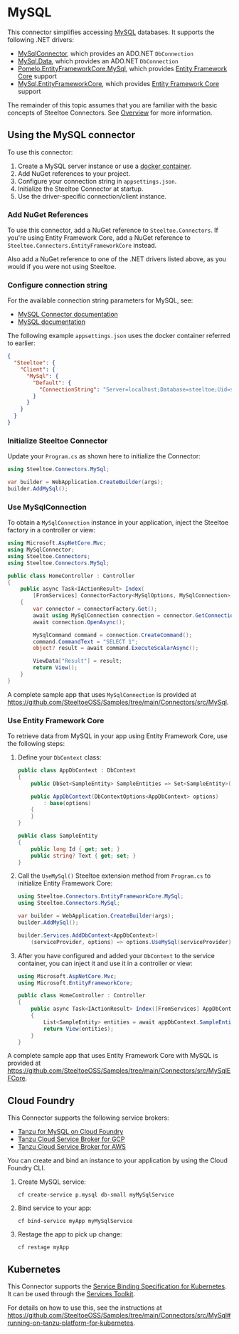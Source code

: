 # MySQL

This connector simplifies accessing [MySQL](https://www.mysql.com/) databases.
It supports the following .NET drivers:

- [MySqlConnector](https://www.nuget.org/packages/MySqlConnector), which provides an ADO.NET `DbConnection`
- [MySql.Data](https://www.nuget.org/packages/MySql.Data), which provides an ADO.NET `DbConnection`
- [Pomelo.EntityFrameworkCore.MySql](https://www.nuget.org/packages/Pomelo.EntityFrameworkCore.MySql), which provides [Entity Framework Core](https://learn.microsoft.com/ef/core) support
- [MySql.EntityFrameworkCore](https://www.nuget.org/packages/MySql.EntityFrameworkCore), which provides [Entity Framework Core](https://learn.microsoft.com/ef/core) support

The remainder of this topic assumes that you are familiar with the basic concepts of Steeltoe Connectors. See [Overview](./usage.md) for more information.

## Using the MySQL connector

To use this connector:

1. Create a MySQL server instance or use a [docker container](https://github.com/SteeltoeOSS/Samples/blob/main/CommonTasks.md#mysql).
1. Add NuGet references to your project.
1. Configure your connection string in `appsettings.json`.
1. Initialize the Steeltoe Connector at startup.
1. Use the driver-specific connection/client instance.

### Add NuGet References

To use this connector, add a NuGet reference to `Steeltoe.Connectors`.
If you're using Entity Framework Core, add a NuGet reference to `Steeltoe.Connectors.EntityFrameworkCore` instead.

Also add a NuGet reference to one of the .NET drivers listed above, as you would if you were not using Steeltoe.

### Configure connection string

For the available connection string parameters for MySQL, see:

* [MySQL Connector documentation](https://mysqlconnector.net/connection-options/)
* [MySQL documentation](https://dev.mysql.com/doc/refman/8.0/en/connecting-using-uri-or-key-value-pairs.html#connection-parameters-base)

The following example `appsettings.json` uses the docker container referred to earlier:

```json
{
  "Steeltoe": {
    "Client": {
      "MySql": {
        "Default": {
          "ConnectionString": "Server=localhost;Database=steeltoe;Uid=steeltoe;Pwd=steeltoe"
        }
      }
    }
  }
}
```

### Initialize Steeltoe Connector

Update your `Program.cs` as shown here to initialize the Connector:

```csharp
using Steeltoe.Connectors.MySql;

var builder = WebApplication.CreateBuilder(args);
builder.AddMySql();
```

### Use MySqlConnection

To obtain a `MySqlConnection` instance in your application, inject the Steeltoe factory in a controller or view:

```csharp
using Microsoft.AspNetCore.Mvc;
using MySqlConnector;
using Steeltoe.Connectors;
using Steeltoe.Connectors.MySql;

public class HomeController : Controller
{
    public async Task<IActionResult> Index(
        [FromServices] ConnectorFactory<MySqlOptions, MySqlConnection> connectorFactory)
    {
        var connector = connectorFactory.Get();
        await using MySqlConnection connection = connector.GetConnection();
        await connection.OpenAsync();

        MySqlCommand command = connection.CreateCommand();
        command.CommandText = "SELECT 1";
        object? result = await command.ExecuteScalarAsync();

        ViewData["Result"] = result;
        return View();
    }
}
```

A complete sample app that uses `MySqlConnection` is provided at https://github.com/SteeltoeOSS/Samples/tree/main/Connectors/src/MySql.

### Use Entity Framework Core

To retrieve data from MySQL in your app using Entity Framework Core, use the following steps:

1. Define your `DbContext` class:

    ```csharp
    public class AppDbContext : DbContext
    {
        public DbSet<SampleEntity> SampleEntities => Set<SampleEntity>();

        public AppDbContext(DbContextOptions<AppDbContext> options)
            : base(options)
        {
        }
    }

    public class SampleEntity
    {
        public long Id { get; set; }
        public string? Text { get; set; }
    }
    ```

1. Call the `UseMySql()` Steeltoe extension method from `Program.cs` to initialize Entity Framework Core:

    ```csharp
    using Steeltoe.Connectors.EntityFrameworkCore.MySql;
    using Steeltoe.Connectors.MySql;

    var builder = WebApplication.CreateBuilder(args);
    builder.AddMySql();

    builder.Services.AddDbContext<AppDbContext>(
        (serviceProvider, options) => options.UseMySql(serviceProvider));
    ```

1. After you have configured and added your `DbContext` to the service container,
you can inject it and use it in a controller or view:

    ```csharp
    using Microsoft.AspNetCore.Mvc;
    using Microsoft.EntityFrameworkCore;

    public class HomeController : Controller
    {
        public async Task<IActionResult> Index([FromServices] AppDbContext appDbContext)
        {
            List<SampleEntity> entities = await appDbContext.SampleEntities.ToListAsync();
            return View(entities);
        }
    }
    ```

A complete sample app that uses Entity Framework Core with MySQL is provided at https://github.com/SteeltoeOSS/Samples/tree/main/Connectors/src/MySqlEFCore.

## Cloud Foundry

This Connector supports the following service brokers:

- [Tanzu for MySQL on Cloud Foundry](https://techdocs.broadcom.com/us/en/vmware-tanzu/data-solutions/tanzu-for-mysql-on-cloud-foundry/10-0/mysql-for-tpcf/use.html)
- [Tanzu Cloud Service Broker for GCP](https://techdocs.broadcom.com/us/en/vmware-tanzu/platform-services/tanzu-cloud-service-broker-for-gcp/1-9/csb-gcp/reference-gcp-mysql.html)
- [Tanzu Cloud Service Broker for AWS](https://techdocs.broadcom.com/us/en/vmware-tanzu/platform-services/tanzu-cloud-service-broker-for-aws/1-14/csb-aws/reference-aws-mysql.html)

You can create and bind an instance to your application by using the Cloud Foundry CLI.

1. Create MySQL service:

   ```shell
   cf create-service p.mysql db-small myMySqlService
   ```

1. Bind service to your app:

   ```shell
   cf bind-service myApp myMySqlService
   ```

1. Restage the app to pick up change:

   ```shell
   cf restage myApp
   ```

## Kubernetes

This Connector supports the [Service Binding Specification for Kubernetes](https://github.com/servicebinding/spec).
It can be used through the [Services Toolkit](https://techdocs.broadcom.com/us/en/vmware-tanzu/standalone-components/tanzu-application-platform/1-12/tap/services-toolkit-install-services-toolkit.html).

For details on how to use this, see the instructions at https://github.com/SteeltoeOSS/Samples/tree/main/Connectors/src/MySql#running-on-tanzu-platform-for-kubernetes.

